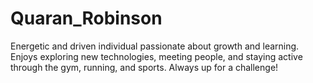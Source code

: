 # Quaran_Robinson
Energetic and driven individual passionate about growth and learning. Enjoys exploring new technologies, meeting people, and staying active through the gym, running, and sports. Always up for a challenge!
